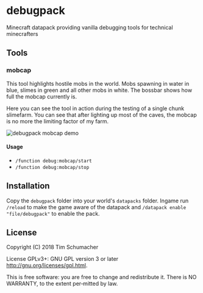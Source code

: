 # debugpack

Minecraft datapack providing vanilla debugging tools for technical minecrafters

## Tools

### mobcap

This tool highlights hostile mobs in the world. Mobs spawning in water in blue,
slimes in green and all other mobs in white. The bossbar shows how full the
mobcap currently is.

Here you can see the tool in action during the testing of a single chunk
slimefarm. You can see that after lighting up most of the caves, the mobcap is
no more the limiting factor of my farm.

![debugpack mobcap demo](https://files.timakro.de/debugpack-mobcap.png)

#### Usage

* `/function debug:mobcap/start`
* `/function debug:mobcap/stop`

## Installation

Copy the `debugpack` folder into your world's `datapacks` folder. Ingame run `/reload` to make the game aware of the datapack and `/datapack enable "file/debugpack"` to enable the pack.

## License

Copyright (C) 2018 Tim Schumacher

License GPLv3+: GNU GPL version 3 or later <http://gnu.org/licenses/gpl.html>.

This is free software: you are free to change and redistribute it.
There is NO WARRANTY, to the extent per‐mitted by law.
